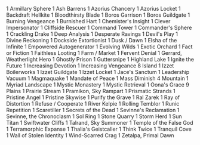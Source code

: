 1 Armillary Sphere
1 Ash Barrens
1 Azorius Chancery
1 Azorius Locket
1 Backdraft Hellkite
1 Bloodthirsty Blade
1 Boros Garrison
1 Boros Guildgate
1 Burning Vengeance
1 Burnished Hart
1 Chemister's Insight
1 Clever Impersonator
1 Cliffside Rescuer
1 Command Tower
1 Commander's Sphere
1 Crackling Drake
1 Deep Analysis
1 Desperate Ravings
1 Devil's Play
1 Divine Reckoning
1 Dockside Extortionist
1 Dusk / Dawn
1 Elsha of the Infinite
1 Empowered Autogenerator
1 Evolving Wilds
1 Exotic Orchard
1 Fact or Fiction
1 Faithless Looting
1 Farm / Market
1 Fervent Denial
1 Gerrard, Weatherlight Hero
1 Ghostly Prison
1 Guttersnipe
1 Highland Lake
1 Ignite the Future
1 Increasing Devotion
1 Increasing Vengeance
8 Island
1 Izzet Boilerworks
1 Izzet Guildgate
1 Izzet Locket
1 Jace's Sanctum
1 Leadership Vacuum
1 Magmaquake
1 Mandate of Peace
1 Mass Diminish
4 Mountain
1 Myriad Landscape
1 Mystic Monastery
1 Mystic Retrieval
1 Oona's Grace
9 Plains
1 Prairie Stream
1 Pramikon, Sky Rampart
1 Prismatic Strands
1 Pristine Angel
1 Pristine Skywise
1 Purify the Grave
1 Ral Zarek
1 Ray of Distortion
1 Refuse / Cooperate
1 River Kelpie
1 Rolling Temblor
1 Runic Repetition
1 Scaretiller
1 Secrets of the Dead
1 Sevinne's Reclamation
1 Sevinne, the Chronoclasm
1 Sol Ring
1 Stone Quarry
1 Storm Herd
1 Sun Titan
1 Swiftwater Cliffs
1 Talrand, Sky Summoner
1 Temple of the False God
1 Terramorphic Expanse
1 Thalia's Geistcaller
1 Think Twice
1 Tranquil Cove
1 Wall of Stolen Identity
1 Wind-Scarred Crag
1 Zetalpa, Primal Dawn
